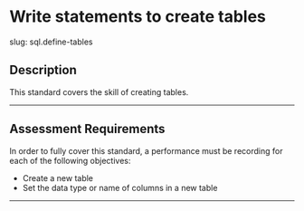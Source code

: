 # Write statements to create tables

slug: sql.define-tables

## Description
This standard covers the skill of creating tables.

---
## Assessment Requirements
In order to fully cover this standard, a performance must be recording for each of the following objectives:

- Create a new table
- Set the data type or name of columns in a new table

---
